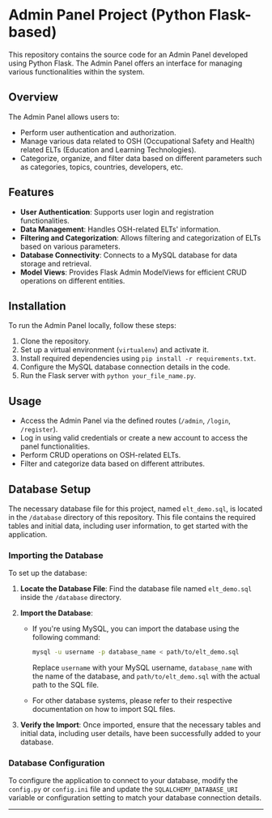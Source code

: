 # Admin Panel Project (Python Flask-based)

This repository contains the source code for an Admin Panel developed using Python Flask. The Admin Panel offers an interface for managing various functionalities within the system.

## Overview
The Admin Panel allows users to:
- Perform user authentication and authorization.
- Manage various data related to OSH (Occupational Safety and Health) related ELTs (Education and Learning Technologies).
- Categorize, organize, and filter data based on different parameters such as categories, topics, countries, developers, etc.

## Features
- **User Authentication**: Supports user login and registration functionalities.
- **Data Management**: Handles OSH-related ELTs' information.
- **Filtering and Categorization**: Allows filtering and categorization of ELTs based on various parameters.
- **Database Connectivity**: Connects to a MySQL database for data storage and retrieval.
- **Model Views**: Provides Flask Admin ModelViews for efficient CRUD operations on different entities.

## Installation
To run the Admin Panel locally, follow these steps:
1. Clone the repository.
2. Set up a virtual environment (`virtualenv`) and activate it.
3. Install required dependencies using `pip install -r requirements.txt`.
4. Configure the MySQL database connection details in the code.
5. Run the Flask server with `python your_file_name.py`.

## Usage
- Access the Admin Panel via the defined routes (`/admin`, `/login`, `/register`).
- Log in using valid credentials or create a new account to access the panel functionalities.
- Perform CRUD operations on OSH-related ELTs.
- Filter and categorize data based on different attributes.

## Database Setup

The necessary database file for this project, named `elt_demo.sql`, is located in the `/database` directory of this repository. This file contains the required tables and initial data, including user information, to get started with the application.

### Importing the Database

To set up the database:

1. **Locate the Database File**: Find the database file named `elt_demo.sql` inside the `/database` directory.

2. **Import the Database**:
    - If you're using MySQL, you can import the database using the following command:
        ```bash
        mysql -u username -p database_name < path/to/elt_demo.sql
        ```
      Replace `username` with your MySQL username, `database_name` with the name of the database, and `path/to/elt_demo.sql` with the actual path to the SQL file.

    - For other database systems, please refer to their respective documentation on how to import SQL files.

3. **Verify the Import**: Once imported, ensure that the necessary tables and initial data, including user details, have been successfully added to your database.

### Database Configuration

To configure the application to connect to your database, modify the `config.py` or `config.ini` file and update the `SQLALCHEMY_DATABASE_URI` variable or configuration setting to match your database connection details.

---
